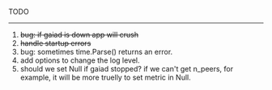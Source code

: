 TODO
______

1. ~~bug: if gaiad is down app will crush~~
2. ~~handle startup errors~~
3. bug: sometimes time.Parse() returns an error.
4. add options to change the log level.
5. should we set Null if gaiad stopped?
   if we can't get n_peers, for example, it will be more truelly to set metric in Null.
   

